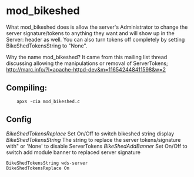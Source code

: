 mod_bikeshed
============
What mod_bikeshed does is allow the server's Administrator to change the server signature/tokens to anything they want and will show up in the Server: header as well. You can also turn tokens off completely by setting BikeShedTokensString to "None".

Why the name mod_bikeshed?
It came from this mailing list thread discussing allowing the manipulations or removal of ServerTokens;
http://marc.info/?l=apache-httpd-dev&m=116542448411598&w=2

## Compiling: 
```
	apxs -cia mod_bikeshed.c
```

## Config

*BikeShedTokensReplace* Set On/Off to switch bikeshed string display
*BikeShedTokensString* The string to replace the server tokens/signature with" or 'None' to disable ServerTokens
*BikeShedAddBanner* Set On/Off to switch add module banner to replaced server signature

```
BikeShedTokensString wds-server
BikeShedTokensReplace On
```
